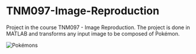 # TNM097-Image-Reproduction

 Project in the course TNM097 - Image Reproduction. The project is done in MATLAB and transforms any input image to be composed of Pokémon.
 
![Pokémons](https://github.com/rasmussvala/TNM097-Image-Reproduction/assets/91534734/38ee59b0-db84-4e66-a887-c20163f90849)
